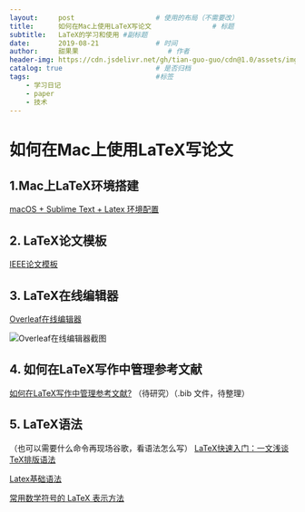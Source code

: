 ```yaml
---
layout:     post                    # 使用的布局（不需要改）
title:      如何在Mac上使用LaTeX写论文               # 标题 
subtitle:   LaTeX的学习和使用 #副标题
date:       2019-08-21              # 时间
author:     甜果果                      # 作者
header-img: https://cdn.jsdelivr.net/gh/tian-guo-guo/cdn@1.0/assets/img/post-bg-debug.png    #这篇文章标题背景图片
catalog: true                       # 是否归档
tags:                               #标签
    - 学习日记
    - paper
    - 技术
---
```


# 如何在Mac上使用LaTeX写论文

## 1.Mac上LaTeX环境搭建
[macOS + Sublime Text + Latex 环境配置](https://www.jianshu.com/p/50a813c8a6ea)
## 2. LaTeX论文模板
[IEEE论文模板](IEEE论文模板)
## 3. LaTeX在线编辑器
[Overleaf在线编辑器](https://www.overleaf.com/project)

![Overleaf在线编辑器截图](https://cdn.jsdelivr.net/gh/tian-guo-guo/cdn@1.0/assets/img/blog/2019-08-21-overleaf.png)
## 4. 如何在LaTeX写作中管理参考文献
[如何在LaTeX写作中管理参考文献?](https://www.zhihu.com/question/23565739)
（待研究）（.bib 文件，待整理）
## 5. LaTeX语法
（也可以需要什么命令再现场谷歌，看语法怎么写）
[LaTeX快速入门：一文浅谈TeX排版语法](https://blog.csdn.net/qingdujun/article/details/80805613)

[Latex基础语法](https://zhuanlan.zhihu.com/p/52347414)

[常用数学符号的 LaTeX 表示方法](http://mohu.org/info/symbols/symbols.htm)


